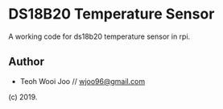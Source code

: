 DS18B20 Temperature Sensor
==========================
A working code for ds18b20 temperature sensor in rpi. 

Author
------

* Teoh Wooi Joo // wjoo96@gmail.com

(c) 2019. 

